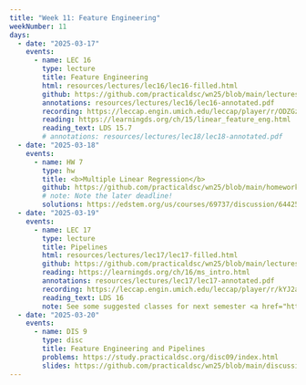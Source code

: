 ```yaml
---
title: "Week 11: Feature Engineering"
weekNumber: 11
days:
  - date: "2025-03-17"
    events:
      - name: LEC 16
        type: lecture
        title: Feature Engineering
        html: resources/lectures/lec16/lec16-filled.html
        github: https://github.com/practicaldsc/wn25/blob/main/lectures/lec16/
        annotations: resources/lectures/lec16/lec16-annotated.pdf
        recording: https://leccap.engin.umich.edu/leccap/player/r/ODZGzR
        reading: https://learningds.org/ch/15/linear_feature_eng.html
        reading_text: LDS 15.7
        # annotations: resources/lectures/lec18/lec18-annotated.pdf
  - date: "2025-03-18"
    events:
      - name: HW 7
        type: hw
        title: <b>Multiple Linear Regression</b>
        github: https://github.com/practicaldsc/wn25/blob/main/homeworks/hw07/hw07.ipynb
        # note: Note the later deadline!
        solutions: https://edstem.org/us/courses/69737/discussion/6442503
  - date: "2025-03-19"
    events:
      - name: LEC 17
        type: lecture
        title: Pipelines
        html: resources/lectures/lec17/lec17-filled.html
        github: https://github.com/practicaldsc/wn25/blob/main/lectures/lec17/
        reading: https://learningds.org/ch/16/ms_intro.html
        annotations: resources/lectures/lec17/lec17-annotated.pdf
        recording: https://leccap.engin.umich.edu/leccap/player/r/kYJ2ap
        reading_text: LDS 16
        note: See some suggested classes for next semester <a href="https://edstem.org/us/courses/69737/discussion/6390007">here</a>.
  - date: "2025-03-20"
    events:
      - name: DIS 9
        type: disc
        title: Feature Engineering and Pipelines
        problems: https://study.practicaldsc.org/disc09/index.html
        slides: https://github.com/practicaldsc/wn25/blob/main/discussions/disc09/disc09.ipynb
---
```

